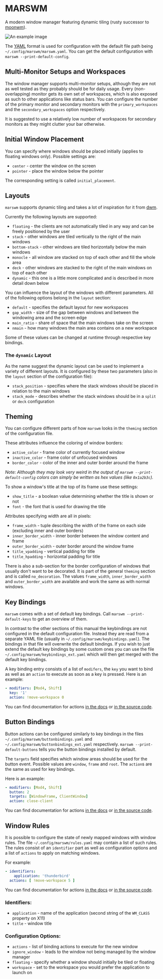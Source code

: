 # MARSWM
A modern window manager featuring dynamic tiling (rusty successor to [moonwm](https://github.com/jzbor/moonwm)).

![An example image](https://i.imgur.com/1cBa1Hf.png)

The [YAML](https://yaml.org/) format is used for configuration with the default file path being `~/.config/marswm/marswm.yaml`.
You can get the default configuration with `marswm --print-default-config`.

## Multi-Monitor Setups and Workspaces
The window manager supports multi-monitor setups, although they are not as well tested as they probably should be for daily usage.
Every (non-overlapping) monitor gets its own set of workspaces, which is also exposed as such to other applications like status bars.
You can configure the number of the primary monitor and secondary monitors with the `primary_workspaces` and the `secondary_workspaces` option respectively.

It is suggested to use a relatively low number of workspaces for secondary monitors as they might clutter your bar otherwise.


## Initial Window Placement
You can specify where windows should be placed initially (applies to floating windows only).
Possible settings are:
* `center` - center the window on the screen
* `pointer` - place the window below the pointer

The corresponding setting is called `initial_placement`.


## Layouts
`marswm` supports dynamic tiling and takes a lot of inspiration for it from [dwm](https://dwm.suckless.org).

Currently the following layouts are supported:
* `floating` - the clients are not automatically tiled in any way and can be freely positioned by the user
* `stack` - other windows are tiled vertically to the right of the main windows
* `bottom-stack` - other windows are tiled horizontally below the main windows
* `monocle` - all window are stacked on top of each other and fill the whole area
* `deck` - other windows are stacked to the right of the main windows on top of each other
* `dynamic` - this one is a little more complicated and is described in more detail down below

You can influence the layout of the windows with different parameters.
All of the following options belong in the `layout` section:
* `default` - specifies the default layout for new workspaces
* `gap_width` - size of the gap between windows and between the windowing area and the screen edge
* `main_ratio` - share of space that the main windows take on the screen
* `nmain` - how many windows the main area contains on a new workspace

Some of these values can be changed at runtime through respective key bindings.

### The `dynamic` Layout
As the name suggest the dynamic layout can be used to implement a variety of different layouts.
It is configured by these two parameters (also in the `layout` section of the configuration file):
* `stack_position` - specifies where the stack windows should be placed in relation to the main windows
* `stack_mode` - describes whether the stack windows should be in a `split` or `deck` configuration


## Theming
You can configure different parts of how `marswm` looks in the `theming` section of the configuration file.

These attributes influence the coloring of window borders:
* `active_color` - frame color of currently focused window
* `inactive_color` - frame color of unfocused windows
* `border_color` - color of the inner and outer border around the frame

*Note: Although they may look very weird in the output of `marswm --print-default-config` colors can simply be written as hex values (like `0x1a2b3c`).*

To show a window's title at the top of its frame use these settings:
* `show_title` - a boolean value determining whether the title is shown or not
* `font` - the font that is used for drawing the title

Attributes specifying width are all in pixels:
* `frame_width` - tuple describing the width of the frame on each side (excluding inner and outer borders)
* `inner_border_width` - inner border between the window content and frame
* `outer_border_width` - outer border around the window frame
* `title_vpadding` - vertical padding for title
* `title_hpadding` - horizontal padding for title

There is also a sub-section for the border configuration of windows that usually don't want to be decorated.
It is part of the general `theming` section and is called `no_decoration`.
The values `frame_width`, `inner_border_width` and `outer_border_width` are available and work the same as with normal windows.


## Key Bindings
`marswm` comes with a set of default key bindings.
Call `marswm --print-default-keys` to get an overview of them.

In contrast to the other sections of this manual the keybindings are not configured in the default configuration file.
Instead they are read from a separate YAML file (usually in `~/.config/marswm/keybindings.yaml`).
The bindings in that file will overwrite the default bindings.
If you wish to just extend the default key bindings by some custom ones you can use the file `~/.config/marswm/keybindings_ext.yaml` which will then get merged with the default key bindings.

A key binding entry consists of a list of `modifers`, the `key` you want to bind as well as an `action` to execute as soon as a key is pressed.
Here is an example:
```YAML
- modifiers: [Mod4, Shift]
  key: '1'
  action: !move-workspace 0
```

You can find documentation for actions [in the docs](bindings::BindingAction) or [in the source code](src/bindings.rs).


## Button Bindings
Button actions can be configured similarly to key bindings in the files `~/.config/marswm/buttonbindings.yaml` and `~/.config/marswm/buttonbindings_ext.yaml` respectively.
`marswm --print-default-buttons` tells you the button bindings installed by default.

The `targets` field specifies which window areas should be used for the button event.
Possible values are `window`, `frame` and `root`.
The `action`s are the same as used for key bindings.

Here is an example:
```YAML
- modifiers: [Mod4, Shift]
  button: 2
  targets: [WindowFrame, ClientWindow]
  action: close-client
```

You can find documentation for actions [in the docs](bindings::BindingAction) or [in the source code](src/bindings.rs).


## Window Rules
It is possible to configure the state of newly mapped windows with window rules.
The file `~/.config/marswm/rules.yaml` may contain a list of such rules.
The rules consist of an `identifier` part as well as configuration options and a list of `actions` to apply on matching windows.

For example:
```YAML
- identifiers:
    application: 'thunderbird'
  actions: [ !move-workspace 5 ]
```

You can find documentation for actions [in the docs](bindings::BindingAction) or [in the source code](src/bindings.rs).


### Identifiers:
* `application` - name of the application (second string of the `WM_CLASS` property on X11)
* `title` - window title

### Configuration Options:
* `actions` - list of binding actions to execute for the new window
* `ignore_window` - leads to the window not being managed by the window manager
* `floating` - specify whether a window should initially be tiled or floating
* `workspace` - set to the workspace you would prefer the application to launch on

